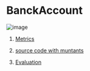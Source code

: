 # BanckAccount

![image](https://raw.githubusercontent.com/fischerJF/Community-wide-Dataset-of-Configurable-Systems/master/featureModel/bankaccount.JPG)

1. [Metrics](https://github.com/fischerJF/Community-wide-Dataset-of-Configurable-Systems/blob/master/metrics/banckaccount.csv)
  
2. [source code with muntants](https://github.com/fischerJF/Community-wide-Dataset-of-Configurable-Systems/tree/master/dataset_with_mutant/bankaccount)

3. [Evaluation](https://github.com/fischerJF/Community-wide-Dataset-of-Configurable-Systems/tree/master/workspace_IncLing/bankaccount)

